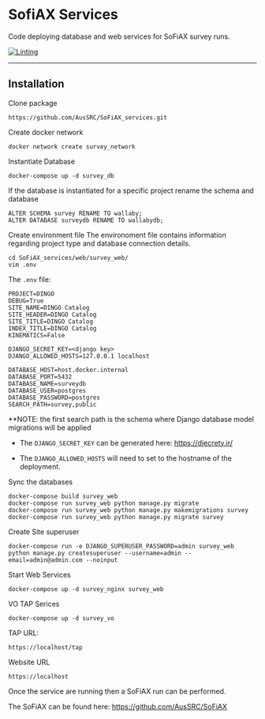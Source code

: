 # SofiAX Services

Code deploying database and web services for SoFiAX survey runs.

[![Linting](https://github.com/AusSRC/SoFiAX_services/actions/workflows/lint.yml/badge.svg)](https://github.com/AusSRC/SoFiAX_services/actions/workflows/lint.yml)

<HR>

## Installation

Clone package
```
https://github.com/AusSRC/SoFiAX_services.git
```

Create docker network
```
docker network create survey_network
```

Instantiate Database
```
docker-compose up -d survey_db
```

If the database is instantiated for a specific project rename the schema and database

```
ALTER SCHEMA survey RENAME TO wallaby;
ALTER DATABASE surveydb RENAME TO wallabydb;
```

Create environment file
The environoment file contains information regarding project type and database connection details.

```
cd SoFiAX_services/web/survey_web/
vim .env
```

The ``.env`` file:
```
PROJECT=DINGO
DEBUG=True
SITE_NAME=DINGO Catalog
SITE_HEADER=DINGO Catalog
SITE_TITLE=DINGO Catalog
INDEX_TITLE=DINGO Catalog
KINEMATICS=False

DJANGO_SECRET_KEY=<django key>
DJANGO_ALLOWED_HOSTS=127.0.0.1 localhost

DATABASE_HOST=host.docker.internal
DATABASE_PORT=5432
DATABASE_NAME=surveydb
DATABASE_USER=postgres
DATABASE_PASSWORD=postgres
SEARCH_PATH=survey,public
```

**NOTE: the first search path is the schema where Django database model migrations will be applied

* The `DJANGO_SECRET_KEY` can be generated here: https://djecrety.ir/

* The `DJANGO_ALLOWED_HOSTS` will need to set to the hostname of the deployment.


Sync the databases

```
docker-compose build survey_web
docker-compose run survey_web python manage.py migrate
docker-compose run survey_web python manage.py makemigrations survey
docker-compose run survey_web python manage.py migrate survey
```

Create Site superuser
```
docker-compose run -e DJANGO_SUPERUSER_PASSWORD=admin survey_web python manage.py createsuperuser --username=admin --email=admin@admin.com --noinput
```


Start Web Services
```
docker-compose up -d survey_nginx survey_web
```

VO TAP Serices
```
docker-compose up -d survey_vo
```

TAP URL:
```
https://localhost/tap
```

Website URL
```
https://localhost
```

Once the service are running then a SoFiAX run can be performed.

The SoFiAX can be found here: https://github.com/AusSRC/SoFiAX
